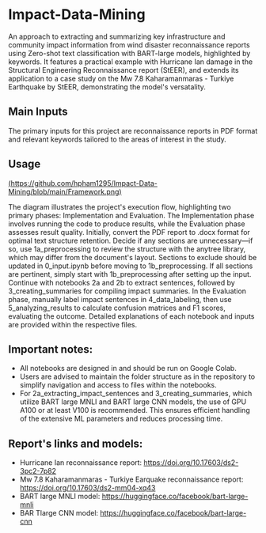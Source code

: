 # Impact-Data-Mining
An approach to extracting and summarizing key infrastructure and community impact information from wind disaster reconnaissance reports using Zero-shot text classification with BART-large models, highlighted by keywords. It features a practical example with Hurricane Ian damage in the Structural Engineering Reconnaissance report (StEER), and extends its application to a case study on the Mw 7.8 Kaharamanmaras - Turkiye Earthquake by StEER, demonstrating the model's versatality.

## Main Inputs
The primary inputs for this project are reconnaissance reports in PDF format and relevant keywords tailored to the areas of interest in the study.

## Usage
[(https://github.com/hpham1295/Impact-Data-Mining/blob/main/Framework.png)](https://github.com/hpham1295/Impact-Data-Mining/blob/main/Framework.png)

The diagram illustrates the project's execution flow, highlighting two primary phases: Implementation and Evaluation. The Implementation phase involves running the code to produce results, while the Evaluation phase assesses result quality. Initially, convert the PDF report to .docx format for optimal text structure retention. Decide if any sections are unnecessary—if so, use 1a_preprocessing to review the structure with the anytree library, which may differ from the document's layout. Sections to exclude should be updated in 0_input.ipynb before moving to 1b_preprocessing. If all sections are pertinent, simply start with 1b_preprocessing after setting up the input. Continue with notebooks 2a and 2b to extract sentences, followed by 3_creating_summaries for compiling impact summaries. In the Evaluation phase, manually label impact sentences in 4_data_labeling, then use 5_analyzing_results to calculate confusion matrices and F1 scores, evaluating the outcome. Detailed explanations of each notebook and inputs are provided within the respective files.

## Important notes:
- All notebooks are designed in and should be run on Google Colab.
- Users are advised to maintain the folder structure as in the repository to  simplify navigation and access to files within the notebooks.
- For 2a_extracting_impact_sentences and 3_creating_summaries, which utilize BART large MNLI and BART large CNN models, the use of GPU A100 or at least V100 is recommended. This ensures efficient handling of the extensive ML parameters and reduces processing time.

## Report's links and models:
- Hurricane Ian reconnaissance report: https://doi.org/10.17603/ds2-3pc2-7p82
- Mw 7.8 Kaharamanmaras - Turkiye Earquake reconnaissance report: https://doi.org/10.17603/ds2-mm04-xq43
- BART large MNLI model: https://huggingface.co/facebook/bart-large-mnli
- BAR Tlarge CNN model: https://huggingface.co/facebook/bart-large-cnn
